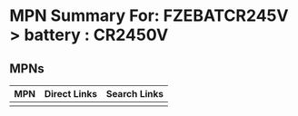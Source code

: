 



# MPN Summary For: FZEBATCR245V > battery : CR2450V

## MPNs
  

|MPN|Direct Links|Search Links|
| :--- | :--- | :--- |
||||
